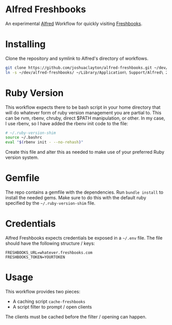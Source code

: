 # Alfred Freshbooks

An experimental [Alfred][] Workflow for quickly visiting [Freshbooks][].

# Installing

Clone the repository and symlink to Alfred's directory of workflows.

```bash
git clone https://github.com/joshuaclayton/alfred-freshbooks.git ~/dev/alfred-freshbooks
ln -s ~/dev/alfred-freshbooks/ ~/Library/Application\ Support/Alfred\ 2/Alfred.alfredpreferences/workflows/alfred-freshbooks
```

# Ruby Version

This workflow expects there to be bash script in your home directory that will
do whatever form of ruby version management you are partial to. This can be
rvm, rbenv, chruby, direct $PATH manipulation, or other. In my case, I use
rbenv, so I have added the rbenv init code to the file:

``` bash
# ~/.ruby-version-shim
source ~/.bashrc
eval "$(rbenv init - --no-rehash)"
```

Create this file and alter this as needed to make use of your preferred Ruby version system.

# Gemfile

The repo contains a gemfile with the dependencies. Run `bundle install` to
install the needed gems. Make sure to do this with the default ruby specified
by the `~/.ruby-version-shim` file.

# Credentials

Alfred Freshbooks expects credentials be exposed in a `~/.env` file. The file
should have the following structure / keys:

``` env
FRESHBOOKS_URL=whatever.freshbooks.com
FRESHBOOKS_TOKEN=YOURTOKEN
```

# Usage

This workflow provides two pieces:

- A caching script `cache-freshbooks`
- A script filter to prompt / open clients

The clients must be cached before the filter / opening can happen.

[Alfred]: http://www.alfredapp.com/
[Freshbooks]: http://www.freshbooks.com/
